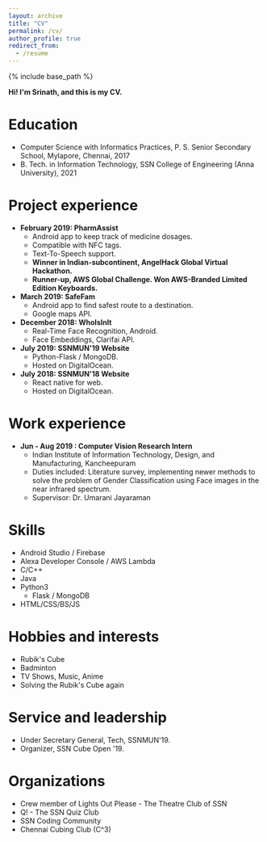 ```yaml
---
layout: archive
title: "CV"
permalink: /cv/
author_profile: true
redirect_from:
  - /resume
---
```


{% include base_path %}

<strong>Hi! I'm Srinath, and this is my CV.</strong>

Education
======
* Computer Science with Informatics Practices, P. S. Senior Secondary School, Mylapore, Chennai, 2017
* B. Tech. in Information Technology, SSN College of Engineering (Anna University), 2021

Project experience
======
* <strong>February 2019: PharmAssist</strong>
    * Android app to keep track of medicine dosages.
    * Compatible with NFC tags.
    * Text-To-Speech support.
    * <strong>Winner in Indian-subcontinent, AngelHack Global Virtual Hackathon.</strong>
    * <strong>Runner-up, AWS Global Challenge. Won AWS-Branded Limited Edition Keyboards.</strong>
* <strong>March 2019: SafeFam</strong>
    * Android app to find safest route to a destination.
    * Google maps API.
* <strong>December 2018: WhoIsInIt</strong>
    * Real-Time Face Recognition, Android.
    * Face Embeddings, Clarifai API.
* <strong>July 2019: SSNMUN'19 Website</strong>
    * Python-Flask / MongoDB.
    * Hosted on DigitalOcean.
* <strong>July 2018: SSNMUN'18 Website</strong>
    * React native for web.
    * Hosted on DigitalOcean.

Work experience
======
* <strong>Jun - Aug 2019 : Computer Vision Research Intern</strong>
    * Indian Institute of Information Technology, Design, and Manufacturing, Kancheepuram
    * Duties included: Literature survey, implementing newer methods to solve the problem of Gender Classification using Face images in the near infrared spectrum.
    * Supervisor: Dr. Umarani Jayaraman
  
Skills
======
* Android Studio / Firebase
* Alexa Developer Console / AWS Lambda
* C/C++
* Java
* Python3
    * Flask / MongoDB
* HTML/CSS/BS/JS

Hobbies and interests
======
* Rubik's Cube
* Badminton
* TV Shows, Music, Anime
* Solving the Rubik's Cube again

Service and leadership
======
* Under Secretary General, Tech, SSNMUN'19.
* Organizer, SSN Cube Open '19.

Organizations
======
* Crew member of Lights Out Please - The Theatre Club of SSN
* Q! - The SSN Quiz Club
* SSN Coding Community
* Chennai Cubing Club (C^3)
